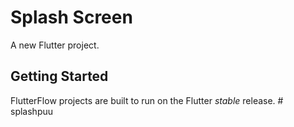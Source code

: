# Splash Screen

A new Flutter project.

## Getting Started

FlutterFlow projects are built to run on the Flutter _stable_ release.
#   s p l a s h p u u  
 